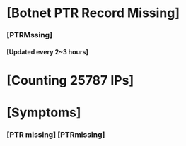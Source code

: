 # [Botnet PTR Record Missing]
### [PTRMssing]
#### [Updated every 2~3 hours]

# [Counting 25787 IPs]

# [Symptoms] 
###   [PTR missing] [PTRmissing]
